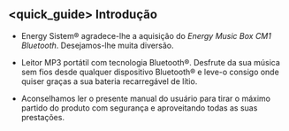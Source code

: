 ## <quick_guide> Introdução

* Energy Sistem® agradece-lhe a aquisição do *Energy Music Box CM1 Bluetooth*. Desejamos-lhe muita diversão.

* Leitor MP3 portátil com tecnologia Bluetooth®. Desfrute da sua música sem fios desde qualquer dispositivo Bluetooth® e leve-o consigo onde quiser graças a sua bateria recarregável de lítio.

* Aconselhamos ler o presente manual do usuário para tirar o máximo partido do produto com segurança e aproveitando todas as suas prestações.

